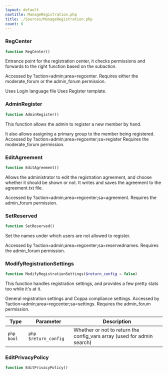 ```yaml
---
layout: default
navtitle: ManageRegistration.php
title: ./Sources/ManageRegistration.php
count: 6
---
```


### RegCenter

```php
function RegCenter()
```
Entrance point for the registration center, it checks permissions and forwards
to the right function based on the subaction.

Accessed by ?action=admin;area=regcenter.
Requires either the moderate_forum or the admin_forum permission.

Uses Login language file
Uses Register template.

### AdminRegister

```php
function AdminRegister()
```
This function allows the admin to register a new member by hand.

It also allows assigning a primary group to the member being registered.
Accessed by ?action=admin;area=regcenter;sa=register
Requires the moderate_forum permission.

### EditAgreement

```php
function EditAgreement()
```
Allows the administrator to edit the registration agreement, and choose whether
it should be shown or not. It writes and saves the agreement to the agreement.txt
file.

Accessed by ?action=admin;area=regcenter;sa=agreement.
Requires the admin_forum permission.

### SetReserved

```php
function SetReserved()
```
Set the names under which users are not allowed to register.

Accessed by ?action=admin;area=regcenter;sa=reservednames.
Requires the admin_forum permission.

### ModifyRegistrationSettings

```php
function ModifyRegistrationSettings($return_config = false)
```
This function handles registration settings, and provides a few pretty stats too while it's at it.

General registration settings and Coppa compliance settings.
Accessed by ?action=admin;area=regcenter;sa=settings.
Requires the admin_forum permission.

Type|Parameter|Description
---|---|---
```php bool```|```php $return_config```|Whether or not to return the config_vars array (used for admin search)

### EditPrivacyPolicy

```php
function EditPrivacyPolicy()
```
